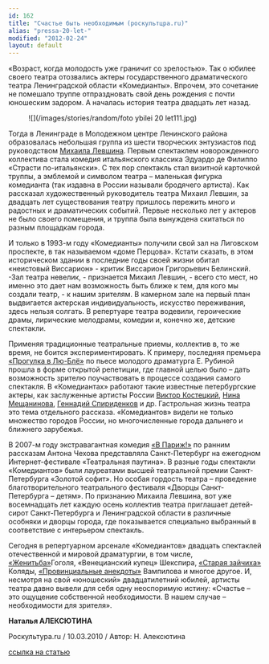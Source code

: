 ```yaml
---
id: 162
title: "Счастье быть необходимым (роскультцра.ru)"
alias: "pressa-20-let-"
modified: "2012-02-24"
layout: default
---
```


«Возраст, когда молодость уже граничит со зрелостью». Так о юбилее своего театра отозвались актеры государственного драматического театра Ленинградской области «Комедианты». Впрочем, это сочетание не помешало труппе отпраздновать свой день рождения с почти юношеским задором. А началась история театра двадцать лет назад.

<figure>
![](/images/stories/random/foto ybilei 20 let111.jpg)
</figure>

Тогда в Ленинграде в Молодежном центре Ленинского района образовалась небольшая группа из шести творческих энтузиастов под руководством [ Михаила Левшина](153-mihail-levshin.html). Первым спектаклем новорожденного коллектива стала комедия итальянского классика Эдуардо де Филиппо «Страсти по-итальянски». С тех пор спектакль стал визитной карточкой труппы, а эмблемой и символом театра – маленькая фигурка комедианта (так издавна в России называли бродячего артиста). Как рассказал художественный руководитель театра Михаил Левшин, за двадцать лет существования театру пришлось пережить много и радостных и драматических событий. Первые несколько лет у актеров не было своего помещения, и труппа была вынуждена скитаться по разным площадкам города.

И только в 1993-м году «Комедианты» получили свой зал на Лиговском проспекте, в так называемом «доме Перцова». Кстати сказать, в этом историческом здании в последние годы своей жизни обитал «неистовый Виссарион» - критик Виссарион Григорьевич Белинский. -Зал театра невелик, - признается Михаил Левшин, - всего сто мест, но именно это дает нам возможность быть ближе к тем, для кого мы создали театр, - к нашим зрителям. В камерном зале на первый план выдвигается актерская индивидуальность, искусство переживания, здесь нельзя солгать. В репертуаре театра водевили, героические драмы, лирические мелодрамы, комедии и, конечно же, детские спектакли.

Применяя традиционные театральные приемы, коллектив в, то же время, не боится экспериментировать. К примеру, последняя премьера [«Прогулка в Лю-Блё»](73-progulka-v-ly-blio.html) по пьесе молодого драматурга Е. Рубиной прошла в форме открытой репетиции, где главной целью было – дать возможность зрителю поучаствовать в процессе создания самого спектакля. В «Комедиантах» работают такие известные петербургские актеры, как заслуженные артисты России [Виктор Костецкий](58-viktor-kostetskii.html), [Нина Мещанинова](25-mewaninova-nina.html), [Геннадий Спириденков](27--gennadij-spiridenkov-za-rf.html) и др. Гастрольная жизнь театра это тема отдельного рассказа. «Комедиантов» видели не только множество городов России, но многочисленные города дальнего и ближнего зарубежья.

В 2007-м году экстравагантная комедия [«В Париж!»](41-v-paris.html) по ранним рассказам Антона Чехова представляла Санкт-Петербург на ежегодном Интернет-фестивале «Театральная паутина». В разные годы спектакли «Комедиантов» были лауреатами высшей театральной премии Санкт-Петербурга «Золотой софит». Но особая гордость театра – проведение благотворительного театрального фестиваля «Дворцы Санкт-Петербурга – детям». По признанию Михаила Левшина, вот уже восемнадцать лет каждую осень коллектив театра приглашает детей-сирот Санкт-Петербурга и Ленинградской области в различные особняки и дворцы города, где показывается специально выбранный в соответствие с интерьером спектакль.

Сегодня в репертуарном арсенале «Комедиантов» двадцать спектаклей отечественной и мировой драматургии, в том числе, [«Женитьба»](69-genitba.html)Гоголя, «Венецианский купец» Шекспира, [«Старая зайчиха»](68-2011-03-09-18-36-43.html) Коляды, [«Провинциальные анекдоты»](71-anekdoti.html) Вампилова и многое другое. И, несмотря на свой «юношеский» двадцатилетний юбилей, артисты театра давно вывели для себя одну неоспоримую истину: «Счастье – это ощущение собственной необходимости. В нашем случае – необходимости для зрителя».

**Наталья АЛЕКСЮТИНА**

Роскультура.ru / 10.03.2010 / Автор: Н. Алексютина

[ссылка на статью](http://roskultura.ru/mosaic/item4550/)

